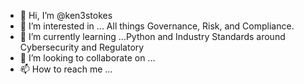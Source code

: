 - 👋 Hi, I’m @ken3stokes
- 👀 I’m interested in ... All things Governance, Risk, and Compliance. 
- 🌱 I’m currently learning ...Python and Industry Standards around Cybersecurity and Regulatory
- 💞️ I’m looking to collaborate on ...
- 📫 How to reach me ...

<!---
ken3stokes/ken3stokes is a ✨ special ✨ repository because its `README.md` (this file) appears on your GitHub profile.
You can click the Preview link to take a look at your changes.
--->
